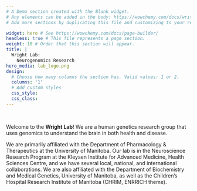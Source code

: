 ```yaml
---
# A Demo section created with the Blank widget.
# Any elements can be added in the body: https://wowchemy.com/docs/writing-markdown-latex/
# Add more sections by duplicating this file and customizing to your requirements.

widget: hero # See https://wowchemy.com/docs/page-builder/
headless: true # This file represents a page section.
weight: 10 # Order that this section will appear.
title: |
  Wright Lab:  
    Neurogenomics Research
hero_media: lab_logo.png
design:
  # Choose how many columns the section has. Valid values: 1 or 2.
  columns: '1'
  # Add custom styles
  css_style:
  css_class:
---
```


<br>

Welcome to the **Wright Lab**! We are a human genetics research group that uses genomics to understand the brain in both health and disease. 

We are primarily affiliated with the Department of Pharmacology & Therapeutics at the University of Manitoba. Our lab is in the Neuroscience Research Program at the Kleysen Institute for Advanced Medicine, Health Sciences Centre, and we have several local, national, and international collaborations. We are also affiliated with the Department of Biochemistry and Medical Genetics, University of Manitoba, as well as the Children’s Hospital Research Institute of Manitoba (CHRIM, ENRRICH theme).

